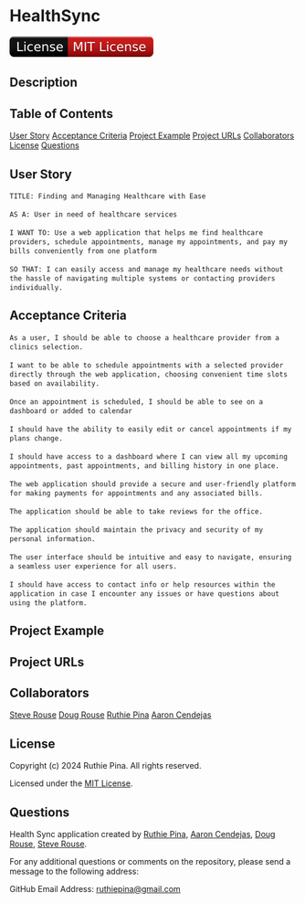 # HealthSync

![License Badge](./public/assets/badge.svg)

## Description



## Table of Contents

[User Story](#user-story)
[Acceptance Criteria](#acceptance-criteria)
[Project Example](#project-example)
[Project URLs](#project-urls)
[Collaborators](#collaborators)
[License](#license)
[Questions](#questions)

## User Story

```
TITLE: Finding and Managing Healthcare with Ease

AS A: User in need of healthcare services

I WANT TO: Use a web application that helps me find healthcare providers, schedule appointments, manage my appointments, and pay my bills conveniently from one platform

SO THAT: I can easily access and manage my healthcare needs without the hassle of navigating multiple systems or contacting providers individually.
```

## Acceptance Criteria

```
As a user, I should be able to choose a healthcare provider from a clinics selection.

I want to be able to schedule appointments with a selected provider directly through the web application, choosing convenient time slots based on availability.

Once an appointment is scheduled, I should be able to see on a dashboard or added to calendar

I should have the ability to easily edit or cancel appointments if my plans change.

I should have access to a dashboard where I can view all my upcoming appointments, past appointments, and billing history in one place.

The web application should provide a secure and user-friendly platform for making payments for appointments and any associated bills.

The application should be able to take reviews for the office.

The application should maintain the privacy and security of my personal information.

The user interface should be intuitive and easy to navigate, ensuring a seamless user experience for all users.

I should have access to contact info or help resources within the application in case I encounter any issues or have questions about using the platform.
```

## Project Example



## Project URLs



## Collaborators

[Steve Rouse]() 
[Doug Rouse]()
[Ruthie Pina]()
[Aaron Cendejas]()

## License

Copyright (c) 2024 Ruthie Pina. All rights reserved.

Licensed under the [MIT License](https://choosealicense.com/licenses/mit).

## Questions

Health Sync application created by [Ruthie Pina](https://github.com/ruthiepina), [Aaron Cendejas](), [Doug Rouse](), [Steve Rouse]().

For any additional questions or comments on the repository, please send a message to the following address:

GitHub Email Address: <ruthiepina@gmail.com>